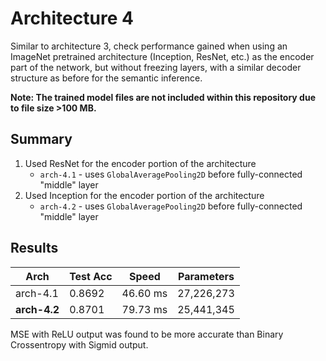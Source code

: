 # Architecture 4
Similar to architecture 3, check performance gained when using an ImageNet pretrained architecture (Inception, ResNet, etc.) as the encoder part of the network, but without freezing layers, with a similar decoder structure as before for the semantic inference.

**Note: The trained model files are not included within this repository due to file size >100 MB.**

## Summary
1. Used ResNet for the encoder portion of the architecture
   - `arch-4.1` - uses `GlobalAveragePooling2D` before fully-connected "middle" layer
2. Used Inception for the encoder portion of the architecture
   - `arch-4.2` - uses `GlobalAveragePooling2D` before fully-connected "middle" layer

## Results

Arch | Test Acc | Speed | Parameters
--- | --- | --- | ---
arch-4.1 | 0.8692 | 46.60 ms | 27,226,273
**arch-4.2** | 0.8701 | 79.73 ms | 25,441,345

MSE with ReLU output was found to be more accurate than Binary Crossentropy with Sigmid output.